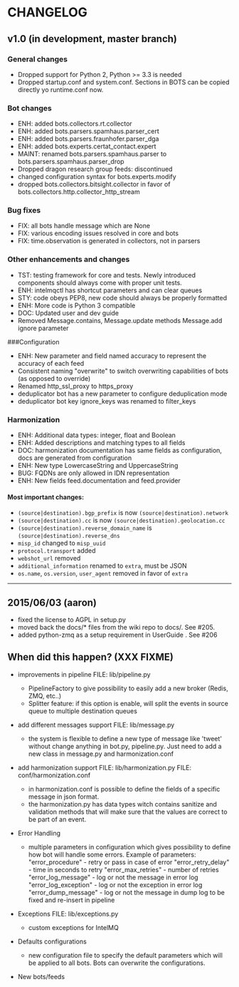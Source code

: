 CHANGELOG
==========

v1.0 (in development, master branch)
----

### General changes
- Dropped support for Python 2, Python >= 3.3 is needed
- Dropped startup.conf and system.conf. Sections in BOTS can be copied directly yo runtime.conf now.

### Bot changes
- ENH: added bots.collectors.rt.collector
- ENH: added bots.parsers.spamhaus.parser_cert
- ENH: added bots.parsers.fraunhofer.parser_dga
- ENH: added bots.experts.certat_contact.expert
- MAINT: renamed bots.parsers.spamhaus.parser to bots.parsers.spamhaus.parser_drop
- Dropped dragon research group feeds: discontinued
- changed configuration syntax for bots.experts.modify
- dropped bots.collectors.bitsight.collector in favor of bots.collectors.http.collector_http_stream

### Bug fixes
- FIX: all bots handle message which are None
- FIX: various encoding issues resolved in core and bots
- FIX: time.observation is generated in collectors, not in parsers

### Other enhancements and changes
- TST: testing framework for core and tests. Newly introduced components should always come with proper unit tests.
- ENH: intelmqctl has shortcut parameters and can clear queues
- STY: code obeys PEP8, new code should always be properly formatted
- ENH: More code is Python 3 compatible
- DOC: Updated user and dev guide
- Removed Message.contains, Message.update methods Message.add ignore parameter

###Configuration
- ENH: New parameter and field named accuracy to represent the accuracy of each feed
- Consistent naming "overwrite" to switch overwriting capabilities of bots (as opposed to override)
- Renamed http_ssl_proxy to https_proxy
- deduplicator bot has a new parameter to configure deduplication mode
- deduplicator bot key ignore_keys was renamed to filter_keys

### Harmonization
- ENH: Additional data types: integer, float and Boolean
- ENH: Added descriptions and matching types to all fields
- DOC: harmonization documentation has same fields as configuration, docs are generated from configuration
- ENH: New type LowercaseString and UppercaseString
- BUG: FQDNs are only allowed in IDN representation
- ENH: New fields feed.documentation and feed.provider

#### Most important changes:
- `(source|destination).bgp_prefix` is now `(source|destination).network`
- `(source|destination).cc` is now `(source|destination).geolocation.cc`
- `(source|destination).reverse_domain_name` is `(source|destination).reverse_dns`
- `misp_id` changed to `misp_uuid`
- `protocol.transport` added
- `webshot_url` removed
- `additional_information` renamed to `extra`, must be JSON
- `os.name`, `os.version`, `user_agent` removed in favor of `extra`

-----



## 2015/06/03 (aaron)

  * fixed the license to AGPL in setup.py
  * moved back the docs/* files from the wiki repo to docs/. See #205.
  * added python-zmq as a setup requirement in UserGuide . See #206




## When did this happen? (XXX FIXME)

* improvements in pipeline
  FILE: lib/pipeline.py

  - PipelineFactory to give possibility to easily add a new broker (Redis, ZMQ, etc..)
  - Splitter feature: if this option is enable, will split the events in source queue to multiple destination queues



* add different messages support
  FILE: lib/message.py

  - the system is flexible to define a new type of message like 'tweet' without change anything in bot.py, pipeline.py. Just need to add a new class in message.py and harmonization.conf



* add harmonization support
  FILE: lib/harmonization.py
  FILE: conf/harmonization.conf

  - in harmonization.conf is possible to define the fields of a specific message in json format.
  - the harmonization.py has data types witch contains sanitize and validation methods that will make sure that the values are correct to be part of an event.



* Error Handling
  - multiple parameters in configuration which gives possibility to define how bot will handle some errors. Example of parameters:
  "error_procedure" - retry or pass in case of error
  "error_retry_delay" - time in seconds to retry
  "error_max_retries" - number of retries
  "error_log_message" - log or not the message in error log
  "error_log_exception" - log or not the exception in error log
  "error_dump_message" - log or not the message in dump log to be fixed and re-insert in pipeline



* Exceptions
  FILE: lib/exceptions.py

  - custom exceptions for IntelMQ



* Defaults configurations
  - new configuration file to specify the default parameters which will be applied to all bots. Bots can overwrite the configurations.



* New bots/feeds
